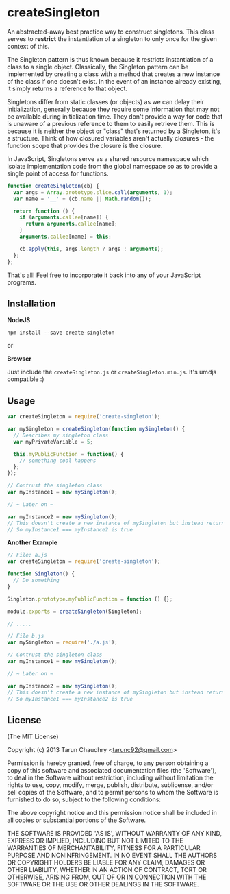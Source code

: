 # createSingleton

  An abstracted-away best practice way to construct singletons. This class serves to **restrict** the instantiation of a singleton to only once for the given context of this.

  The Singleton pattern is thus known because it restricts instantiation of a class to a single object. Classically, the Singleton pattern can be implemented by creating a class with a method that creates a new instance of the class if one doesn't exist. In the event of an instance already existing, it simply returns a reference to that object.

  Singletons differ from static classes (or objects) as we can delay their initialization, generally because they require some information that may not be available during initialization time. They don't provide a way for code that is unaware of a previous reference to them to easily retrieve them. This is because it is neither the object or "class" that's returned by a Singleton, it's a structure. Think of how closured variables aren't actually closures - the function scope that provides the closure is the closure.

  In JavaScript, Singletons serve as a shared resource namespace which isolate implementation code from the global namespace so as to provide a single point of access for functions.

```javascript
function createSingleton(cb) {
  var args = Array.prototype.slice.call(arguments, 1);
  var name = '__' + (cb.name || Math.random());

  return function () {
    if (arguments.callee[name]) {
      return arguments.callee[name];
    }
    arguments.callee[name] = this;

    cb.apply(this, args.length ? args : arguments);
  };
};
```

That's all! Feel free to incorporate it back into any of your JavaScript programs.

## Installation

**NodeJS**

`npm install --save create-singleton`

or

**Browser**

Just include the `createSingleton.js` or `createSingleton.min.js`. It's umdjs compatible :)

## Usage

```javascript
var createSingleton = require('create-singleton');

var mySingleton = createSingleton(function mySingleton() {
  // Describes my singleton class
  var myPrivateVariable = 5;

  this.myPublicFunction = function() {
    // something cool happens
  };
});

// Contrust the singleton class
var myInstance1 = new mySingleton();

// ~ Later on ~

var myInstance2 = new mySingleton();
// This doesn't create a new instance of mySingleton but instead returns the same one
// So myInstance1 === myInstance2 is true
```

**Another Example**
```javascript
// File: a.js
var createSingleton = require('create-singleton');

function Singleton() {
  // Do something
}

Singleton.prototype.myPublicFunction = function () {};

module.exports = createSingleton(Singleton);

// .....

// File b.js
var mySingleton = require('./a.js');

// Contrust the singleton class
var myInstance1 = new mySingleton();

// ~ Later on ~

var myInstance2 = new mySingleton();
// This doesn't create a new instance of mySingleton but instead returns the same one
// So myInstance1 === myInstance2 is true
```

## License

(The MIT License)

Copyright (c) 2013 Tarun Chaudhry &lt;tarunc92@gmail.com&gt;

Permission is hereby granted, free of charge, to any person obtaining
a copy of this software and associated documentation files (the
'Software'), to deal in the Software without restriction, including
without limitation the rights to use, copy, modify, merge, publish,
distribute, sublicense, and/or sell copies of the Software, and to
permit persons to whom the Software is furnished to do so, subject to
the following conditions:

The above copyright notice and this permission notice shall be
included in all copies or substantial portions of the Software.

THE SOFTWARE IS PROVIDED 'AS IS', WITHOUT WARRANTY OF ANY KIND,
EXPRESS OR IMPLIED, INCLUDING BUT NOT LIMITED TO THE WARRANTIES OF
MERCHANTABILITY, FITNESS FOR A PARTICULAR PURPOSE AND NONINFRINGEMENT.
IN NO EVENT SHALL THE AUTHORS OR COPYRIGHT HOLDERS BE LIABLE FOR ANY
CLAIM, DAMAGES OR OTHER LIABILITY, WHETHER IN AN ACTION OF CONTRACT,
TORT OR OTHERWISE, ARISING FROM, OUT OF OR IN CONNECTION WITH THE
SOFTWARE OR THE USE OR OTHER DEALINGS IN THE SOFTWARE.

